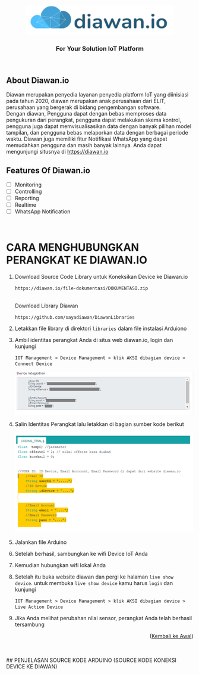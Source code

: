 <a name="readme-top"></a>
<div align="center">
  <a href="https://github.com/github_username/repo_name">
    <img src="images/logo.png" alt="Logo" width="400" height="80">
  </a>
  </div>
  <h3 align="center">For Your Solution IoT Platform</h3>
  <br>
  
<!-- ABOUT THE PROJECT -->
## About Diawan.io



Diawan merupakan penyedia layanan penyedia platform IoT yang diinisiasi pada tahun 2020, diawan merupakan anak perusahaan dari ELIT, perusahaan yang bergerak di bidang pengembangan software.<br>
Dengan diawan, Pengguna dapat dengan bebas memproses data pengukuran dari perangkat, pengguna dapat melakukan skema kontrol, pengguna juga dapat memvisualisasikan data dengan banyak pilihan model tampilan, dan pengguna bebas melaporkan data dengan berbagai periode waktu. Diawan juga memiliki fitur Notifikasi WhatsApp yang dapat memudahkan pengguna dan masih banyak lainnya.
Anda dapat mengunjungi situsnya di https://diawan.io

## Features Of Diawan.io

- [ ] Monitoring
- [ ] Controlling
- [ ] Reporting
- [ ] Realtime 
- [ ] WhatsApp Notification
<br>


# CARA MENGHUBUNGKAN PERANGKAT KE DIAWAN.IO
1. Download Source Code Library untuk Koneksikan Device ke Diawan.io
   ```
   https://diawan.io/file-dokumentasi/DOKUMENTASI.zip
   ```
   <br>Download Library Diawan <br>
      ```
   https://github.com/sayadiawan/DiawanLibraries
   ```
2. Letakkan file library di direktori `libraries` dalam file instalasi Arduiono
3. Ambil identitas perangkat Anda di situs web diawan.io, login dan kunjungi 
    ```
   IOT Management > Device Management > klik AKSI dibagian device > Connect Device
   ```
   <div align="Left"><a href="https://github.com/github_username/repo_name"><img src="images/ss.png" alt="SS"></a></div>
4. Salin Identitas Perangkat lalu letakkan di bagian sumber kode berikut <br><div align="Left"><a href="https://github.com/github_username/repo_name"><img src="images/ard.PNG" alt="ARD"></a></div>
5. Jalankan file Arduino
6. Setelah berhasil, sambungkan ke wifi Device IoT Anda
7. Kemudian hubungkan wifi lokal Anda
8. Setelah itu buka website diawan dan pergi ke halaman `live show device`. untuk membuka `live show device` kamu harus `login` dan kunjungi <br>

   ```
   IOT Management > Device Management > klik AKSI dibagian device > Live Action Device
   ```
9. Jika Anda melihat perubahan nilai sensor, perangkat Anda telah berhasil tersambung


<p align="right">(<a href="#readme-top">Kembali ke Awal</a>)</p>

<br>
<br>
## PENJELASAN SOURCE KODE ARDUINO (SOURCE KODE KONEKSI DEVICE KE DIAWAN) 
